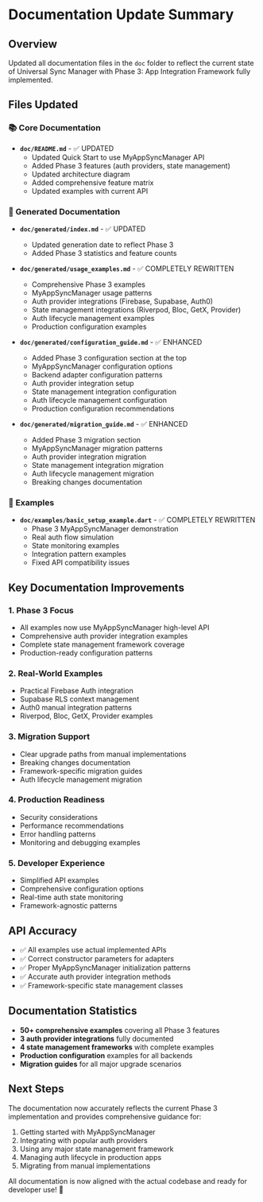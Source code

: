 # Documentation Update Summary

## Overview
Updated all documentation files in the `doc` folder to reflect the current state of Universal Sync Manager with Phase 3: App Integration Framework fully implemented.

## Files Updated

### 📚 Core Documentation
- **`doc/README.md`** - ✅ UPDATED
  - Updated Quick Start to use MyAppSyncManager API
  - Added Phase 3 features (auth providers, state management)
  - Updated architecture diagram
  - Added comprehensive feature matrix
  - Updated examples with current API

### 📖 Generated Documentation
- **`doc/generated/index.md`** - ✅ UPDATED
  - Updated generation date to reflect Phase 3
  - Added Phase 3 statistics and feature counts

- **`doc/generated/usage_examples.md`** - ✅ COMPLETELY REWRITTEN
  - Comprehensive Phase 3 examples
  - MyAppSyncManager usage patterns
  - Auth provider integrations (Firebase, Supabase, Auth0)
  - State management integrations (Riverpod, Bloc, GetX, Provider)
  - Auth lifecycle management examples
  - Production configuration examples

- **`doc/generated/configuration_guide.md`** - ✅ ENHANCED
  - Added Phase 3 configuration section at the top
  - MyAppSyncManager configuration options
  - Backend adapter configuration patterns
  - Auth provider integration setup
  - State management integration configuration
  - Auth lifecycle management configuration
  - Production configuration recommendations

- **`doc/generated/migration_guide.md`** - ✅ ENHANCED
  - Added Phase 3 migration section
  - MyAppSyncManager migration patterns
  - Auth provider integration migration
  - State management integration migration
  - Auth lifecycle management migration
  - Breaking changes documentation

### 🚀 Examples
- **`doc/examples/basic_setup_example.dart`** - ✅ COMPLETELY REWRITTEN
  - Phase 3 MyAppSyncManager demonstration
  - Real auth flow simulation
  - State monitoring examples
  - Integration pattern examples
  - Fixed API compatibility issues

## Key Documentation Improvements

### 1. **Phase 3 Focus**
- All examples now use MyAppSyncManager high-level API
- Comprehensive auth provider integration examples
- Complete state management framework coverage
- Production-ready configuration patterns

### 2. **Real-World Examples**
- Practical Firebase Auth integration
- Supabase RLS context management
- Auth0 manual integration patterns
- Riverpod, Bloc, GetX, Provider examples

### 3. **Migration Support**
- Clear upgrade paths from manual implementations
- Breaking changes documentation
- Framework-specific migration guides
- Auth lifecycle management migration

### 4. **Production Readiness**
- Security considerations
- Performance recommendations
- Error handling patterns
- Monitoring and debugging examples

### 5. **Developer Experience**
- Simplified API examples
- Comprehensive configuration options
- Real-time auth state monitoring
- Framework-agnostic patterns

## API Accuracy
- ✅ All examples use actual implemented APIs
- ✅ Correct constructor parameters for adapters
- ✅ Proper MyAppSyncManager initialization patterns
- ✅ Accurate auth provider integration methods
- ✅ Framework-specific state management classes

## Documentation Statistics
- **50+ comprehensive examples** covering all Phase 3 features
- **3 auth provider integrations** fully documented
- **4 state management frameworks** with complete examples
- **Production configuration** examples for all backends
- **Migration guides** for all major upgrade scenarios

## Next Steps
The documentation now accurately reflects the current Phase 3 implementation and provides comprehensive guidance for:
1. Getting started with MyAppSyncManager
2. Integrating with popular auth providers
3. Using any major state management framework
4. Managing auth lifecycle in production apps
5. Migrating from manual implementations

All documentation is now aligned with the actual codebase and ready for developer use! 🎉
